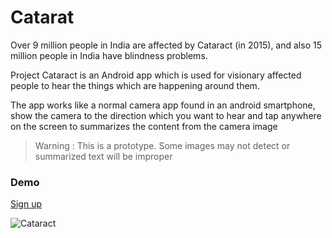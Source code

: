 # Catarat

Over 9 million people in India are affected by Cataract (in 2015), and also 15 million people in India have blindness problems.

Project Cataract is an Android app which is used for visionary affected people to hear the things which are happening around them.

The app works like a normal camera app found in an android smartphone, show the camera to the direction which you want to hear and tap anywhere on the screen to summarizes the content from the camera image

> Warning : This is a prototype. Some images may not detect or summarized text will be improper

### Demo
[Sign up](https://appdistribution.firebase.dev/i/eGbpbe7b)


![Cataract](https://i.imgur.com/Sar6n6o.png)

